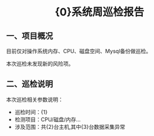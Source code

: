 # <center>{0}系统周巡检报告</center>

## 一、项目概况

目前仅对操作系统内存、CPU、磁盘空间、Mysql备份做巡检。

本次巡检未发现新的风险项。

## 二、巡检说明

本次巡检相关参数说明：

* 巡检时间：{1}
* 检测项目：CPU/磁盘/内存...
* 涉及范围：共{2}台主机,其中{3}台数据采集异常
